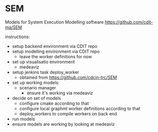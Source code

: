 # SEM
Models for System Execution Modelling software
https://github.com/cdit-ma/SEM

instructions:
- setup backend environment via CDIT repo
- setup modelling environment via CDIT repo
  - leave the worker definitions for now
- set up visualisatio environment
  - medeaviz
- setup jenkins task deploy_worker  
  - obtained from https://github.com/cdcin-trc/SEM
- set up working models:
  - scenario manager
     - ensure it's working via medeaviz
- decide on set of models
  - configure cmake according to that
  - configure local graphml worker definitions according to that
  - deploy_workers to compile workers on back end
- run models
- ensure models are working by looking at medeaviz

